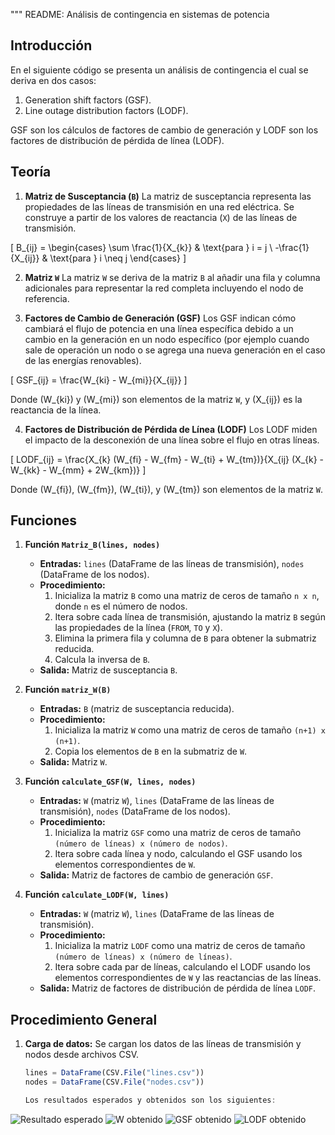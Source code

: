 """
README: Análisis de contingencia en sistemas de potencia

## Introducción
En el siguiente código se presenta un análisis de contingencia el cual se deriva en dos casos:

1. Generation shift factors (GSF).
2. Line outage distribution factors (LODF).



GSF son los cálculos de factores de cambio de generación y LODF son los factores de distribución de pérdida de línea (LODF).

## Teoría

1. **Matriz de Susceptancia (`B`)**
   La matriz de susceptancia representa las propiedades de las líneas de transmisión en una red eléctrica. Se construye a partir de los valores de reactancia (`X`) de las líneas de transmisión.
   

\[
   B_{ij} = \begin{cases}
   \sum \frac{1}{X_{k}} & \text{para } i = j \\
   -\frac{1}{X_{ij}} & \text{para } i \neq j
   \end{cases}
   \]



2. **Matriz `W`**
   La matriz `W` se deriva de la matriz `B` al añadir una fila y columna adicionales para representar la red completa incluyendo el nodo de referencia.

3. **Factores de Cambio de Generación (GSF)**
   Los GSF indican cómo cambiará el flujo de potencia en una línea específica debido a un cambio en la generación en un nodo específico (por ejemplo cuando sale de operación un nodo o se agrega una nueva generación en el caso de las energías renovables).
   

\[
   GSF_{ij} = \frac{W_{ki} - W_{mi}}{X_{ij}}
   \]


   Donde \(W_{ki}\) y \(W_{mi}\) son elementos de la matriz `W`, y \(X_{ij}\) es la reactancia de la línea.

4. **Factores de Distribución de Pérdida de Línea (LODF)**
   Los LODF miden el impacto de la desconexión de una línea sobre el flujo en otras líneas.
   

\[
   LODF_{ij} = \frac{X_{k} (W_{fi} - W_{fm} - W_{ti} + W_{tm})}{X_{ij} (X_{k} - W_{kk} - W_{mm} + 2W_{km})}
   \]


   Donde \(W_{fi}\), \(W_{fm}\), \(W_{ti}\), y \(W_{tm}\) son elementos de la matriz `W`.

## Funciones

1. **Función `Matriz_B(lines, nodes)`**
   - **Entradas:** `lines` (DataFrame de las líneas de transmisión), `nodes` (DataFrame de los nodos).
   - **Procedimiento:** 
     1. Inicializa la matriz `B` como una matriz de ceros de tamaño `n x n`, donde `n` es el número de nodos.
     2. Itera sobre cada línea de transmisión, ajustando la matriz `B` según las propiedades de la línea (`FROM`, `TO` y `X`).
     3. Elimina la primera fila y columna de `B` para obtener la submatriz reducida.
     4. Calcula la inversa de `B`.
   - **Salida:** Matriz de susceptancia `B`.

2. **Función `matriz_W(B)`**
   - **Entradas:** `B` (matriz de susceptancia reducida).
   - **Procedimiento:** 
     1. Inicializa la matriz `W` como una matriz de ceros de tamaño `(n+1) x (n+1)`.
     2. Copia los elementos de `B` en la submatriz de `W`.
   - **Salida:** Matriz `W`.

3. **Función `calculate_GSF(W, lines, nodes)`**
   - **Entradas:** `W` (matriz `W`), `lines` (DataFrame de las líneas de transmisión), `nodes` (DataFrame de los nodos).
   - **Procedimiento:** 
     1. Inicializa la matriz `GSF` como una matriz de ceros de tamaño `(número de líneas) x (número de nodos)`.
     2. Itera sobre cada línea y nodo, calculando el GSF usando los elementos correspondientes de `W`.
   - **Salida:** Matriz de factores de cambio de generación `GSF`.

4. **Función `calculate_LODF(W, lines)`**
   - **Entradas:** `W` (matriz `W`), `lines` (DataFrame de las líneas de transmisión).
   - **Procedimiento:** 
     1. Inicializa la matriz `LODF` como una matriz de ceros de tamaño `(número de líneas) x (número de líneas)`.
     2. Itera sobre cada par de líneas, calculando el LODF usando los elementos correspondientes de `W` y las reactancias de las líneas.
   - **Salida:** Matriz de factores de distribución de pérdida de línea `LODF`.

## Procedimiento General
1. **Carga de datos:** Se cargan los datos de las líneas de transmisión y nodos desde archivos CSV.
   ```julia
   lines = DataFrame(CSV.File("lines.csv"))
   nodes = DataFrame(CSV.File("nodes.csv"))

   Los resultados esperados y obtenidos son los siguientes:

![Resultado esperado](Esperado.png)
![W obtenido](W.png)
![GSF obtenido](GSF.png)
![LODF obtenido](LODF.png)



